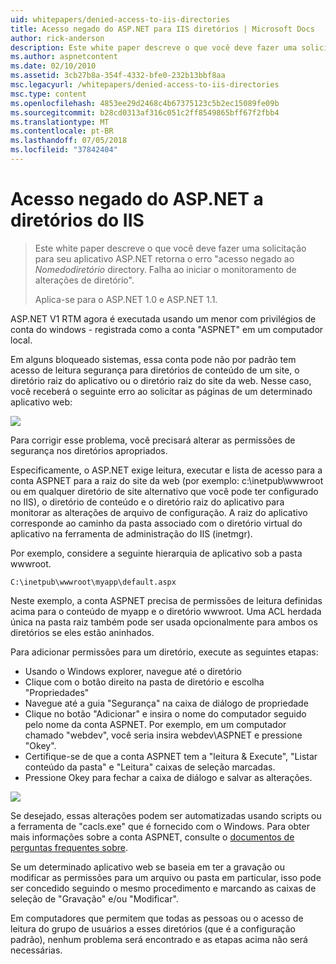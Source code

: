 ```yaml
---
uid: whitepapers/denied-access-to-iis-directories
title: Acesso negado do ASP.NET para IIS diretórios | Microsoft Docs
author: rick-anderson
description: Este white paper descreve o que você deve fazer uma solicitação para seu aplicativo ASP.NET retorna o erro "acesso negado ao diretório DirectoryName. Falha ao s...
ms.author: aspnetcontent
ms.date: 02/10/2010
ms.assetid: 3cb27b8a-354f-4332-bfe0-232b13bbf8aa
msc.legacyurl: /whitepapers/denied-access-to-iis-directories
msc.type: content
ms.openlocfilehash: 4853ee29d2468c4b67375123c5b2ec15089fe09b
ms.sourcegitcommit: b28cd0313af316c051c2ff8549865bff67f2fbb4
ms.translationtype: MT
ms.contentlocale: pt-BR
ms.lasthandoff: 07/05/2018
ms.locfileid: "37842404"
---
```

<a name="aspnet-denied-access-to-iis-directories"></a>Acesso negado do ASP.NET a diretórios do IIS
====================
> Este white paper descreve o que você deve fazer uma solicitação para seu aplicativo ASP.NET retorna o erro "acesso negado ao *Nomedodiretório* directory. Falha ao iniciar o monitoramento de alterações de diretório".
> 
> Aplica-se para o ASP.NET 1.0 e ASP.NET 1.1.


ASP.NET V1 RTM agora é executada usando um menor com privilégios de conta do windows - registrada como a conta "ASPNET" em um computador local.

Em alguns bloqueado sistemas, essa conta pode não por padrão tem acesso de leitura segurança para diretórios de conteúdo de um site, o diretório raiz do aplicativo ou o diretório raiz do site da web. Nesse caso, você receberá o seguinte erro ao solicitar as páginas de um determinado aplicativo web:

![](denied-access-to-iis-directories/_static/image1.jpg)

Para corrigir esse problema, você precisará alterar as permissões de segurança nos diretórios apropriados.

Especificamente, o ASP.NET exige leitura, executar e lista de acesso para a conta ASPNET para a raiz do site da web (por exemplo: c:\inetpub\wwwroot ou em qualquer diretório de site alternativo que você pode ter configurado no IIS), o diretório de conteúdo e o diretório raiz do aplicativo para monitorar as alterações de arquivo de configuração. A raiz do aplicativo corresponde ao caminho da pasta associado com o diretório virtual do aplicativo na ferramenta de administração do IIS (inetmgr).

Por exemplo, considere a seguinte hierarquia de aplicativo sob a pasta wwwroot.

`C:\inetpub\wwwroot\myapp\default.aspx`

Neste exemplo, a conta ASPNET precisa de permissões de leitura definidas acima para o conteúdo de myapp e o diretório wwwroot. Uma ACL herdada única na pasta raiz também pode ser usada opcionalmente para ambos os diretórios se eles estão aninhados.

Para adicionar permissões para um diretório, execute as seguintes etapas:

- Usando o Windows explorer, navegue até o diretório
- Clique com o botão direito na pasta de diretório e escolha "Propriedades"
- Navegue até a guia "Segurança" na caixa de diálogo de propriedade
- Clique no botão "Adicionar" e insira o nome do computador seguido pelo nome da conta ASPNET. Por exemplo, em um computador chamado "webdev", você seria insira webdev\ASPNET e pressione "Okey".
- Certifique-se de que a conta ASPNET tem a "leitura &amp; Execute", "Listar conteúdo da pasta" e "Leitura" caixas de seleção marcadas.
- Pressione Okey para fechar a caixa de diálogo e salvar as alterações.

![](denied-access-to-iis-directories/_static/image2.jpg)

Se desejado, essas alterações podem ser automatizadas usando scripts ou a ferramenta de "cacls.exe" que é fornecido com o Windows. Para obter mais informações sobre a conta ASPNET, consulte o [documentos de perguntas frequentes sobre](https://go.microsoft.com/fwlink/?LinkId=5828).

Se um determinado aplicativo web se baseia em ter a gravação ou modificar as permissões para um arquivo ou pasta em particular, isso pode ser concedido seguindo o mesmo procedimento e marcando as caixas de seleção de "Gravação" e/ou "Modificar".

Em computadores que permitem que todas as pessoas ou o acesso de leitura do grupo de usuários a esses diretórios (que é a configuração padrão), nenhum problema será encontrado e as etapas acima não será necessárias.
